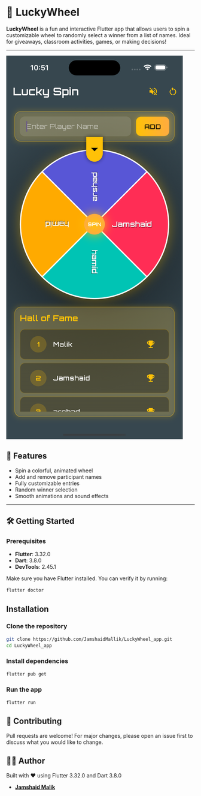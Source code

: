 # 🎯 LuckyWheel

**LuckyWheel** is a fun and interactive Flutter app that allows users to spin a customizable wheel to randomly select a winner from a list of names. Ideal for giveaways, classroom activities, games, or making decisions!

---
![Lucky Wheel Screenshot](assets/luckywheel.png)

## 🚀 Features

- Spin a colorful, animated wheel
- Add and remove participant names
- Fully customizable entries
- Random winner selection
- Smooth animations and sound effects

---

## 🛠️ Getting Started

### Prerequisites

- **Flutter**: 3.32.0
- **Dart**: 3.8.0
- **DevTools**: 2.45.1

Make sure you have Flutter installed. You can verify it by running:

```bash
flutter doctor
```

## Installation

### Clone the repository

```bash
git clone https://github.com/JamshaidMallik/LuckyWheel_app.git
cd LuckyWheel_app
```

### Install dependencies

```bash
flutter pub get
```
### Run the app
```bash
flutter run
```


## 🤝 Contributing
Pull requests are welcome! For major changes, please open an issue first to discuss what you would like to change.

## 👨‍💻 Author
Built with ❤️ using Flutter 3.32.0 and Dart 3.8.0
- [**Jamshaid Malik**](https://github.com/JamshaidMallik)